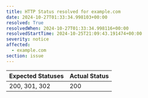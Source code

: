 ```yaml
---
title: HTTP Status resolved for example.com
date: 2024-10-27T01:33:34.998103+00:00
resolved: True
resolvedWhen: 2024-10-27T01:33:34.998116+00:00
resolvedStartTime: 2024-10-25T21:09:43.191474+00:00
severity: notice
affected:
  - example.com
section: issue
---
```


| Expected Statuses | Actual Status  |
|-------------------|----------------|
| 200, 301, 302 | 200 |
